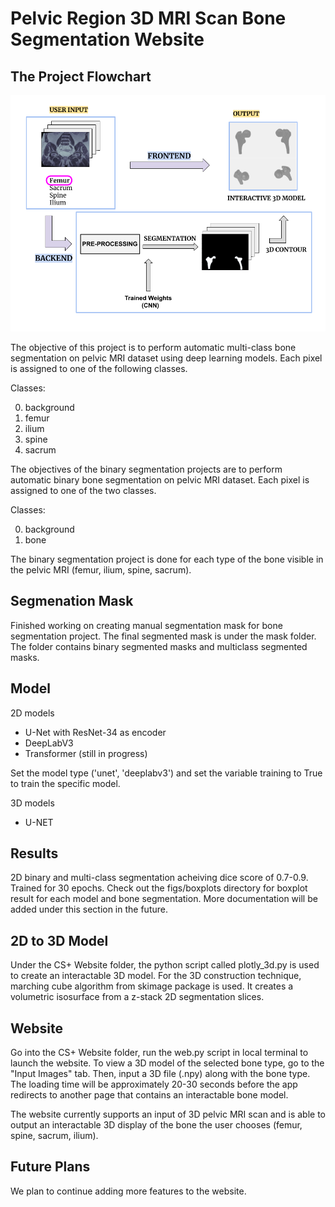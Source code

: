# Pelvic Region 3D MRI Scan Bone Segmentation Website

## The Project Flowchart

![The project flow](figs/csplus_flowchart.png)

The objective of this project is to perform automatic multi-class bone segmentation on pelvic MRI dataset using deep learning models. Each pixel is assigned to one of the following classes.

Classes:

0. background
1. femur
2. ilium
3. spine
4. sacrum

The objectives of the binary segmentation projects are to perform automatic binary bone segmentation on pelvic MRI dataset. Each pixel is assigned to one of the two classes.

Classes:

0. background
1. bone

The binary segmentation project is done for each type of the bone visible in the pelvic MRI (femur, ilium, spine, sacrum). 

## Segmenation Mask

Finished working on creating manual segmentation mask for bone segmentation project. The final segmented mask is under the mask folder. The folder contains binary segmented masks and multiclass segmented masks.

## Model

2D models
- U-Net with ResNet-34 as encoder
- DeepLabV3
- Transformer (still in progress)

Set the model type ('unet', 'deeplabv3') and set the variable training to True to train the specific model.

3D models
- U-NET

## Results

2D binary and multi-class segmentation acheiving dice score of 0.7-0.9. Trained for 30 epochs. Check out the figs/boxplots directory for boxplot result for each model and bone segmentation. More documentation will be added under this section in the future.

## 2D to 3D Model

Under the CS+ Website folder, the python script called plotly_3d.py is used to create an interactable 3D model. For the 3D construction technique, marching cube algorithm from skimage package is used. It creates a volumetric isosurface from a z-stack 2D segmentation slices.

## Website

Go into the CS+ Website folder, run the web.py script in local terminal to launch the website. To view a 3D model of the selected bone type, go to the "Input Images" tab. Then, input a 3D file (.npy) along with the bone type. The loading time will be approximately 20-30 seconds before the app redirects to another page that contains an interactable bone model. 

The website currently supports an input of 3D pelvic MRI scan and is able to output an interactable 3D display of the bone the user chooses (femur, spine, sacrum, ilium).

## Future Plans

We plan to continue adding more features to the website. 